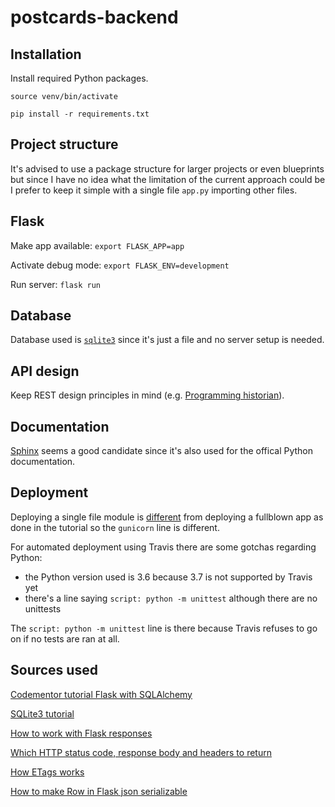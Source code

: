 # postcards-backend

## Installation

Install required Python packages.

`source venv/bin/activate`

`pip install -r requirements.txt`

## Project structure

It's advised to use a package structure for larger projects or even blueprints but since I have no idea what the limitation of the current approach could be I prefer to keep it simple with a single file `app.py` importing other files.

## Flask

Make app available: `export FLASK_APP=app`

Activate debug mode: `export FLASK_ENV=development`

Run server: `flask run`

## Database

Database used is [`sqlite3`](https://docs.python.org/3/library/sqlite3.html#module-sqlite3) since it's just a file and no server setup is needed.

## API design

Keep REST design principles in mind (e.g. [Programming historian](https://programminghistorian.org/en/lessons/creating-apis-with-python-and-flask#api-design-principles)).

## Documentation

[Sphinx](http://www.sphinx-doc.org/) seems a good candidate since it's also used for the offical Python documentation.

## Deployment

Deploying a single file module is [different](https://stackoverflow.com/questions/50023430/deploying-flask-application-written-in-one-file-to-heroku) from deploying a fullblown app as done in the tutorial so the `gunicorn` line is different.

For automated deployment using Travis there are some gotchas regarding Python:

- the Python version used is 3.6 because 3.7 is not supported by Travis yet
- there's a line saying `script: python -m unittest` although there are no unittests

The `script: python -m unittest` line is there because Travis refuses to go on if no tests are ran at all.

## Sources used

[Codementor tutorial Flask with SQLAlchemy](https://www.codementor.io/garethdwyer/building-a-crud-application-with-flask-and-sqlalchemy-dm3wv7yu2)

[SQLite3 tutorial](https://docs.python.org/3/library/sqlite3.html)

[How to work with Flask responses](https://blog.miguelgrinberg.com/post/customizing-the-flask-response-class)

[Which HTTP status code, response body and headers to return](https://evertpot.com/http/201-created)

[How ETags works](https://www.logicbig.com/quick-info/web/etag-header.html)

[How to make Row in Flask json serializable](https://stackoverflow.com/questions/34715593/rows-returned-by-pyodbc-are-not-json-serializable)
